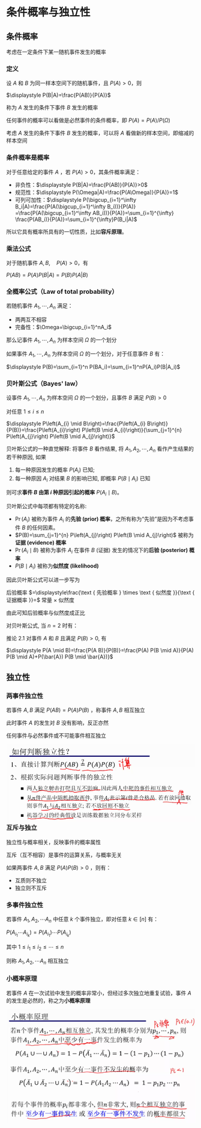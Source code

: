 # 条件概率与独立性

## 条件概率

考虑在一定条件下某一随机事件发生的概率

### 定义

设 $A$ 和 $B$ 为同一样本空间下的随机事件，且 $P(A)>0$，则

$\displaystyle P(B|A)=\frac{P(AB)}{P(A)}$

称为 $A$ 发生的条件下事件 $B$ 发生的概率

任何事件的概率可以看做是必然事件的条件概率，即 $P(A)=P(A)/P(\Omega)$

考虑 $A$ 发生的条件下事件 $B$ 发生的概率，可以将 $A$ 看做新的样本空间，即缩减的样本空间

### 条件概率是概率

对于任意给定的事件 $A$ ，若 $P(A)>0$，其条件概率满足：

* 非负性：$\displaystyle P(B|A)=\frac{P(AB)}{P(A)}>0$
* 规范性：$\displaystyle P(\Omega|A)=\frac{P(A\Omega)}{P(A)}=1$
* 可列可加性：$\displaystyle P(\bigcup_{i=1}^\infty B_i|A)=\frac{P(A(\bigcup_{i=1}^\infty B_i))}{P(A)} =\frac{P(A(\bigcup_{i=1}^\infty AB_i))}{P(A)}=\sum_{i=1}^{\infty} \frac{P(AB_i)}{P(A)}=\sum_{i=1}^{\infty}P(B_i|A)$

所以它具有概率所具有的一切性质，比如**容斥原理**。

### 乘法公式

对于随机事件 $A,B,\quad P(A)>0$，有

$P(AB)=P(A)P(B|A)=P(B)P(A|B)$

### 全概率公式（Law of total probability）

若随机事件 $A_1,\cdots,A_n$ 满足：

* 两两互不相容
* 完备性：$\Omega=\bigcup_{i=1}^nA_i$

那么记事件 $A_1,\cdots,A_n$ 为样本空间 $\Omega$ 的一个划分

如果事件 $A_1,\cdots,A_n$ 为样本空间 $\Omega$ 的一个划分，对于任意事件 $B$ 有：

$\displaystyle P(B)=\sum_{i=1}^n P(BA_i)=\sum_{i=1}^nP(A_i)P(B|A_i)$

### 贝叶斯公式（Bayes' law）

设事件 $A_1,\cdots,A_n$ 为样本空间 $\Omega$ 的一个划分，且事件 $B$ 满足 $P(B)>0$

对任意 $1\leq i\leq n$

$\displaystyle P\left(A_{i} \mid B\right)=\frac{P\left(A_{i} B\right)}{P(B)}=\frac{P\left(A_{i}\right) P\left(B \mid A_{i}\right)}{\sum_{j=1}^{n} P\left(A_{j}\right) P\left(B \mid A_{j}\right)}$

贝叶斯公式的一种直觉解释: 将事件 $B$ 看作结果, 将 $A_{1}, A_{2}, \cdots, A_{n}$ 看作产生结果的若干种原因, 如果

1. 每一种原因发生的概率 $P\left(A_{i}\right)$ 已知;
2. 每一种原因 $A_{i}$ 对结果 $B$ 的影响已知, 即概率 $P\left(B \mid A_{i}\right)$ 已知

则可求**事件 $B$ 由第 $i$ 种原因引起的概率** $P\left(A_{i} \mid B\right)$。

贝叶斯公式中每项都有特定的名称: 

* $\operatorname{Pr}\left(A_{i}\right)$ 被称为事件 $A_{i}$ 的**先验 (prior) 概率**，之所有称为“先验”是因为不考虑事件 $B$ 的任何因素。
* $P(B)=\sum_{j=1}^{n} P\left(A_{j}\right) P\left(B \mid A_{j}\right)$ 被称为**证据 (evidence) 概率**
* $\operatorname{Pr}\left(A_{i} \mid B\right)$ 被称为事件 $A_{i}$ 在事件 $B$ (证据) 发生的情况下的**后验 (posterior) 概率**
* $P\left(B \mid A_{i}\right)$ 被称为**似然度 (likelihood)**

因此贝叶斯公式可以进一步写为

后验概率 $=\displaystyle\frac{\text { 先验概率 } \times \text { 似然度 }}{\text { 证据概率 }}=$ 常量 $\times$ 似然度

由此可知后验概率与似然度成正比

对贝叶斯公式, 当 $n=2$ 时有：

推论 $2.1$ 对事件 $A$ 和 $B$ 且满足 $P(B)>0$, 有

$\displaystyle P(A \mid B)=\frac{P(A B)}{P(B)}=\frac{P(A) P(B \mid A)}{P(A) P(B \mid A)+P(\bar{A}) P(B \mid \bar{A})}$

## 独立性

### 两事件独立性

若事件 $A,B$ 满足 $P(AB)=P(A)P(B)$ ，称事件 $A,B$ 相互独立

此时事件 $A$ 的发生对 $B$ 没有影响，反正亦然

任何事件与必然事件或不可能事件相互独立

<img src="4 条件概率与独立性.assets/image-20210924103505976.png" align="left" alt="image-20210924103505976" style="zoom:80%;" />

### 互斥与独立

独立性与概率相关，反映事件的概率属性

互斥（互不相容）是事件的运算关系，与概率无关

如果两事件 $A,B$ 满足 $P(A)P(B)>0$ ，则有：

* 互质则不独立
* 独立则不互斥

### 多事件独立性

若事件 $A_1,A_2,\cdots A_n$ 中任意 $k$ 个事件独立，即对任意 $k\in [n]$ 有：

$P(A_{i_1}\cdots A_{i_k})=P(A_{i_1})\cdots P(A_{i_k})$

其中 $1\leq i_1\leq i_2\leq \cdots \leq n$

则称 $A_1,A_2,\cdots A_n$ 相互独立

### 小概率原理

若事件 $A$ 在一次试验中发生的概率非常小，但经过多次独立地重复试验，事件 $A$ 的发生是必然的，称之为**小概率原理**

<img src="4 条件概率与独立性.assets/image-20210924112550357.png" align='left' alt="image-20210924112550357" style="zoom:67%;" />

